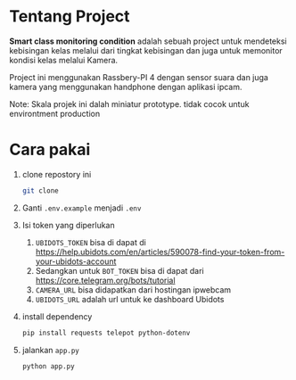 # Tentang Project

<b>Smart class monitoring condition</b> adalah sebuah project untuk mendeteksi kebisingan kelas melalui dari tingkat kebisingan dan juga untuk memonitor kondisi kelas melalui Kamera.

Project ini menggunakan Rassbery-PI 4 dengan sensor suara dan juga kamera yang menggunakan handphone dengan aplikasi ipcam.

Note: Skala projek ini dalah miniatur prototype. tidak cocok untuk environtment production

# Cara pakai

1. clone repostory ini

   ```bash
   git clone
   ```

2. Ganti `.env.example` menjadi `.env`

3. Isi token yang diperlukan

   1. `UBIDOTS_TOKEN` bisa di dapat di https://help.ubidots.com/en/articles/590078-find-your-token-from-your-ubidots-account
   2. Sedangkan untuk `BOT_TOKEN` bisa di dapat dari https://core.telegram.org/bots/tutorial
   3. `CAMERA_URL` bisa didapatkan dari hostingan ipwebcam
   4. `UBIDOTS_URL` adalah url untuk ke dashboard Ubidots

4. install dependency
   ```bash
   pip install requests telepot python-dotenv
   ```
5. jalankan `app.py`

   ```bash
   python app.py
   ```
